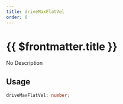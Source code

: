```yaml
---
title: driveMaxFlatVel
order: 0
---
```


# {{ $frontmatter.title }}

No Description

## Usage

```ts
driveMaxFlatVel: number;
```
